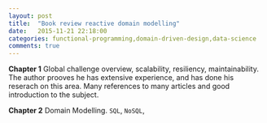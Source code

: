 ```yaml
---
layout: post
title:  "Book review reactive domain modelling"
date:   2015-11-21 22:18:00
categories: functional-programming,domain-driven-design,data-science
comments: true
---
```

**Chapter 1** Global challenge overview, scalability, resiliency, maintainability.  The author prooves he has extensive experience, and has done his reserach on this area.  Many references to  many articles and good introduction to the subject.

**Chapter 2** Domain Modelling.  `SQL`, `NoSQL`, 